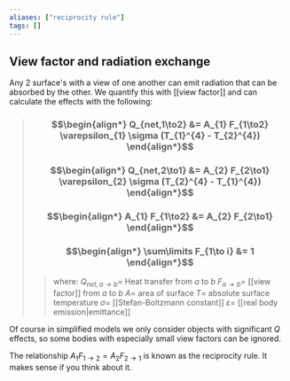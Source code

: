 ```yaml
---
aliases: ["reciprocity rule"]
tags: []
---
```


## View factor and radiation exchange

Any 2 surface's with a view of one another can emit radiation that can be absorbed by the other. We quantify this with [[view factor]] and can calculate the effects with the following:

> ### $$\begin{align*} Q_{net,1\to2}  &= A_{1} F_{1\to2} \varepsilon_{1} \sigma (T_{1}^{4} - T_{2}^{4})  \end{align*}$$
> ### $$\begin{align*} Q_{net,2\to1}  &= A_{2} F_{2\to1} \varepsilon_{2} \sigma (T_{2}^{4} - T_{1}^{4})  \end{align*}$$
> ### $$\begin{align*} A_{1} F_{1\to2} &= A_{2} F_{2\to1} \end{align*}$$
> ### $$\begin{align*} \sum\limits F_{1\to i} &= 1 \end{align*}$$
>> where:
>> $Q_{net,a\to b}=$ Heat transfer from $a$ to $b$ 
>> $F_{a\to b}=$ [[view factor]] from $a$ to $b$
>> $A=$ area of surface
>> $T=$ absolute surface temperature
>> $\sigma=$ [[Stefan-Boltzmann constant]]
>> $\varepsilon=$ [[real body emission|emittance]]

Of course in simplified models we only consider objects with significant $Q$ effects, so some bodies with especially small view factors can be ignored.

The relationship $A_{1} F_{1\to2} = A_{2} F_{2\to1}$ is known as the reciprocity rule. It makes sense if you think about it.